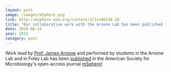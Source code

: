 ```yaml
---
layout: post
image: /images/mSphere.png
link: http://msphere.asm.org/content/3/3/e00220-18
title: "Our collaborative work with the Arnone Lab has been published in ASM mSphere!"
date: 2018-06-14
year: 2018
category: post
---
```

Work lead by [Prof. James Arnone](http://nova.wpunj.edu/ArnoneJ/) and performed by students in
the Arnone Lab and in Foley Lab has been [published](http://msphere.asm.org/content/3/3/e00220-18) in the American Society for Microbiology's
open-access journal [mSphere!](http://msphere.asm.org/)

